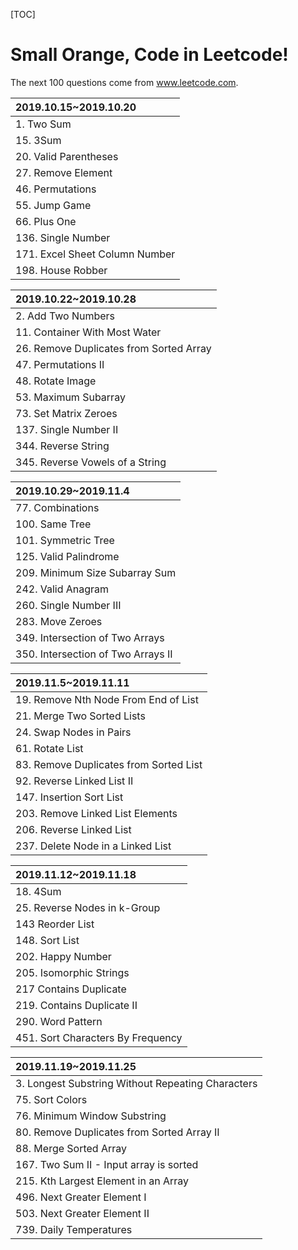 [TOC]

# Small Orange, Code in Leetcode!

The next 100 questions come from  www.leetcode.com.



| 2019.10.15~2019.10.20          |
| :----------------------------- |
| 1. Two Sum                     |
| 15. 3Sum                       |
| 20. Valid Parentheses          |
| 27. Remove Element             |
| 46. Permutations               |
| 55. Jump Game                  |
| 66. Plus One                   |
| 136. Single Number             |
| 171. Excel Sheet Column Number |
| 198. House Robber              |

| 2019.10.22~2019.10.28                   |
| :-------------------------------------- |
| 2. Add Two Numbers                      |
| 11. Container With Most Water           |
| 26. Remove Duplicates from Sorted Array |
| 47. Permutations II                     |
| 48. Rotate Image                        |
| 53. Maximum Subarray                    |
| 73. Set Matrix Zeroes                   |
| 137. Single Number II                   |
| 344. Reverse String                     |
| 345. Reverse Vowels of a String         |

| 2019.10.29~2019.11.4               |
| :--------------------------------- |
| 77. Combinations                   |
| 100. Same Tree                     |
| 101. Symmetric Tree                |
| 125. Valid Palindrome              |
| 209. Minimum Size Subarray Sum     |
| 242. Valid Anagram                 |
| 260. Single Number III             |
| 283. Move Zeroes                   |
| 349. Intersection of Two Arrays    |
| 350. Intersection of Two Arrays II |

| 2019.11.5~2019.11.11                   |
| :------------------------------------- |
| 19. Remove Nth Node From End of  List  |
| 21. Merge Two Sorted Lists             |
| 24. Swap Nodes in Pairs                |
| 61. Rotate List                        |
| 83. Remove Duplicates from Sorted List |
| 92. Reverse Linked List II             |
| 147. Insertion Sort List               |
| 203. Remove Linked List Elements       |
| 206. Reverse Linked List               |
| 237. Delete Node in a Linked List      |

| 2019.11.12~2019.11.18             |
| :-------------------------------- |
| 18. 4Sum                          |
| 25. Reverse Nodes in k-Group      |
| 143 Reorder List                  |
| 148. Sort List                    |
| 202. Happy Number                 |
| 205. Isomorphic Strings           |
| 217 Contains Duplicate            |
| 219. Contains Duplicate II        |
| 290. Word Pattern                 |
| 451. Sort Characters By Frequency |

| 2019.11.19~2019.11.25                             |
| :------------------------------------------------ |
| 3. Longest Substring Without Repeating Characters |
| 75. Sort Colors                                   |
| 76. Minimum Window Substring                      |
| 80. Remove Duplicates from Sorted Array II        |
| 88. Merge Sorted Array                            |
| 167. Two Sum II - Input array is sorted           |
| 215. Kth Largest Element in an Array              |
| 496. Next Greater Element I                       |
| 503. Next Greater Element II                      |
| 739. Daily Temperatures                           |

